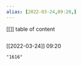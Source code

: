 ```yaml
---
alias: [2022-03-24,09:20,]
---
```

[[]]
table of content
```toc
```

[[2022-03-24]] 09:20

```query
"1616"
```